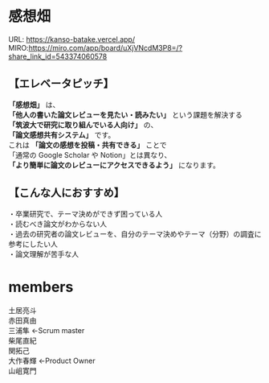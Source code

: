 # 感想畑

URL: https://kanso-batake.vercel.app/  
MIRO:https://miro.com/app/board/uXjVNcdM3P8=/?share_link_id=543374060578

## 【エレベータピッチ】

**「感想畑」** は、  
**「他人の書いた論文レビューを見たい・読みたい」** という課題を解決する  
**「筑波大で研究に取り組んでいる人向け」** の、  
**「論文感想共有システム」** です。  
これは **「論文の感想を投稿・共有できる」** ことで  
「通常の Google Scholar や Notion」とは異なり、  
**「より簡単に論文のレビューにアクセスできるよう」** になります。

## 【こんな人におすすめ】

・卒業研究で、テーマ決めができず困っている人  
・読むべき論文がわからない人  
・過去の研究者の論文レビューを、自分のテーマ決めやテーマ（分野）の調査に参考にしたい人  
・論文理解が苦手な人

# members

土居亮斗<br>
赤田真由<br>
三浦隼 ←Scrum master<br>
柴尾直紀<br>
関拓己<br>
大作春輝 ←Product Owner<br>
山岨寛門<br>
